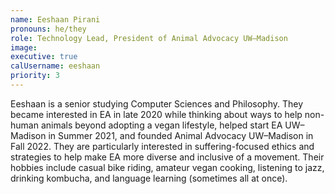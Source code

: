 ```yaml
---
name: Eeshaan Pirani
pronouns: he/they
role: Technology Lead, President of Animal Advocacy UW–Madison
image:
executive: true
calUsername: eeshaan
priority: 3
---
```


Eeshaan is a senior studying Computer Sciences and Philosophy. They became interested in EA in late 2020 while thinking about ways to help non-human animals beyond adopting a vegan lifestyle, helped start EA UW–Madison in Summer 2021, and founded Animal Advocacy UW–Madison in Fall 2022. They are particularly interested in suffering-focused ethics and strategies to help make EA more diverse and inclusive of a movement. Their hobbies include casual bike riding, amateur vegan cooking, listening to jazz, drinking kombucha, and language learning (sometimes all at once).
